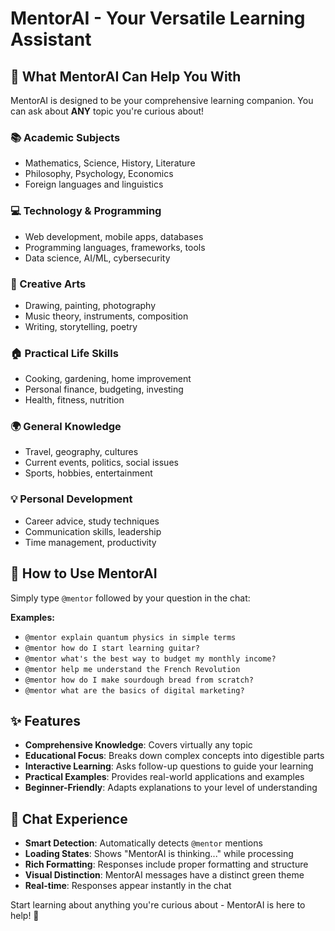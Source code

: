 # MentorAI - Your Versatile Learning Assistant

## 🧠 What MentorAI Can Help You With

MentorAI is designed to be your comprehensive learning companion. You can ask about **ANY** topic you're curious about!

### 📚 Academic Subjects
- Mathematics, Science, History, Literature
- Philosophy, Psychology, Economics
- Foreign languages and linguistics

### 💻 Technology & Programming
- Web development, mobile apps, databases
- Programming languages, frameworks, tools
- Data science, AI/ML, cybersecurity

### 🎨 Creative Arts
- Drawing, painting, photography
- Music theory, instruments, composition
- Writing, storytelling, poetry

### 🏠 Practical Life Skills
- Cooking, gardening, home improvement
- Personal finance, budgeting, investing
- Health, fitness, nutrition

### 🌍 General Knowledge
- Travel, geography, cultures
- Current events, politics, social issues
- Sports, hobbies, entertainment

### 💡 Personal Development
- Career advice, study techniques
- Communication skills, leadership
- Time management, productivity

## 🚀 How to Use MentorAI

Simply type `@mentor` followed by your question in the chat:

**Examples:**
- `@mentor explain quantum physics in simple terms`
- `@mentor how do I start learning guitar?`
- `@mentor what's the best way to budget my monthly income?`
- `@mentor help me understand the French Revolution`
- `@mentor how do I make sourdough bread from scratch?`
- `@mentor what are the basics of digital marketing?`

## ✨ Features

- **Comprehensive Knowledge**: Covers virtually any topic
- **Educational Focus**: Breaks down complex concepts into digestible parts
- **Interactive Learning**: Asks follow-up questions to guide your learning
- **Practical Examples**: Provides real-world applications and examples
- **Beginner-Friendly**: Adapts explanations to your level of understanding

## 💬 Chat Experience

- **Smart Detection**: Automatically detects `@mentor` mentions
- **Loading States**: Shows "MentorAI is thinking..." while processing
- **Rich Formatting**: Responses include proper formatting and structure
- **Visual Distinction**: MentorAI messages have a distinct green theme
- **Real-time**: Responses appear instantly in the chat

Start learning about anything you're curious about - MentorAI is here to help! 🌟
